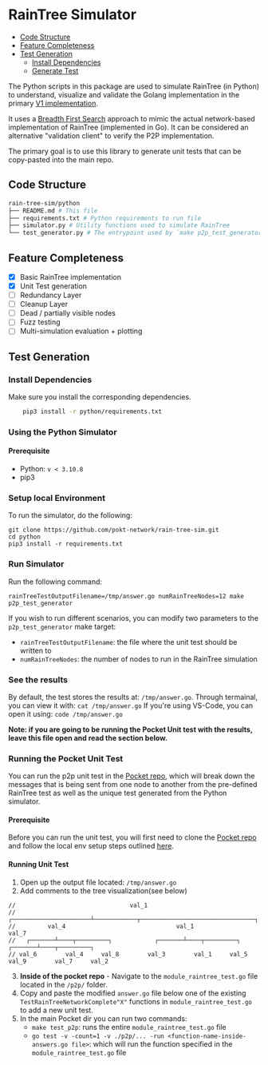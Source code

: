 # RainTree Simulator <!-- omit in toc -->

- [Code Structure](#code-structure)
- [Feature Completeness](#feature-completeness)
- [Test Generation](#test-generation)
  - [Install Dependencies](#install-dependencies)
  - [Generate Test](#generate-test)

The Python scripts in this package are used to simulate RainTree (in Python) to understand, visualize and validate the Golang implementation in the primary [V1 implementation](https://github.com/pokt-network/pocket).

It uses a [Breadth First Search](https://en.wikipedia.org/wiki/Breadth-first_search) approach to mimic the actual network-based implementation of RainTree (implemented in Go). It can be considered an alternative "validation client" to verify the P2P implementation.

The primary goal is to use this library to generate unit tests that can be copy-pasted into the main repo.

## Code Structure

```bash
rain-tree-sim/python
├── README.md # This file
├── requirements.txt # Python requirements to run file
├── simulator.py # Utility functions used to simulate RainTree
└── test_generator.py # The entrypoint used by `make p2p_test_generator` to generate RainTree unit tests
```

## Feature Completeness

- [x] Basic RainTree implementation
- [x] Unit Test generation
- [ ] Redundancy Layer
- [ ] Cleanup Layer
- [ ] Dead / partially visible nodes
- [ ] Fuzz testing
- [ ] Multi-simulation evaluation + plotting

## Test Generation

### Install Dependencies

Make sure you install the corresponding dependencies.

```bash
    pip3 install -r python/requirements.txt
```

### Using the Python Simulator 

#### Prerequisite
- Python: `v < 3.10.8` 
- pip3

### Setup local Environment
To run the simulator, do the following:
```
git clone https://github.com/pokt-network/rain-tree-sim.git
cd python
pip3 install -r requirements.txt
```

### Run Simulator
Run the following command:
```
rainTreeTestOutputFilename=/tmp/answer.go numRainTreeNodes=12 make p2p_test_generator
```

If you wish to run different scenarios, you can modify two parameters to the `p2p_test_generator` make target:
- `rainTreeTestOutputFilename`: the file where the unit test should be written to
- `numRainTreeNodes`: the number of nodes to run in the RainTree simulation

### See the results
By default, the test stores the results at: `/tmp/answer.go`. 
Through termainal, you can view it with: `cat /tmp/answer.go` 
If you're using VS-Code, you can open it using: `code /tmp/answer.go` 

**Note: if you are going to be running the Pocket Unit test with the results, leave this file open and read the section below.**  

### Running the Pocket Unit Test
You can run the p2p unit test in the [Pocket repo](https://github.com/pokt-network/pocket/blob/main/p2p/module_raintree_test.go), which will break down the messages that is being sent from one node to another from the pre-defined RainTree test as well as the unique test generated from the Python simulator.  

#### Prerequisite
Before you can run the unit test, you will first need to clone the [Pocket repo](https://github.com/pokt-network/pocket) and follow the local env setup steps outlined [here](https://github.com/pokt-network/pocket/blob/main/docs/development/README.md#lfg---development). 

#### Running Unit Test 

1. Open up the output file located: `/tmp/answer.go` 
2. Add comments to the tree visualization(see below)

```
//                                val_1                                                              
//           ┌──────────────────────┴────────────┬────────────────────────────────┐                  
//         val_4                               val_1                            val_7                
//   ┌───────┴────┬─────────┐            ┌───────┴────┬─────────┐         ┌───────┴────┬─────────┐   
// val_6        val_4     val_8        val_3        val_1     val_5     val_9        val_7     val_2 
```

3. **Inside of the pocket repo** - Navigate to the `module_raintree_test.go` file located in the `/p2p/` folder.
4. Copy and paste the modified `answer.go` file below one of the existing `TestRainTreeNetworkComplete"X"` functions in `module_raintree_test.go` to add a new unit test.
5. In the main Pocket dir you can run two commands:
   - `make test_p2p`: runs the entire `module_raintree_test.go` file 
   - `go test -v -count=1 -v ./p2p/... -run <function-name-inside-answers.go file>`: which will run the function specified in the `module_raintree_test.go` file
